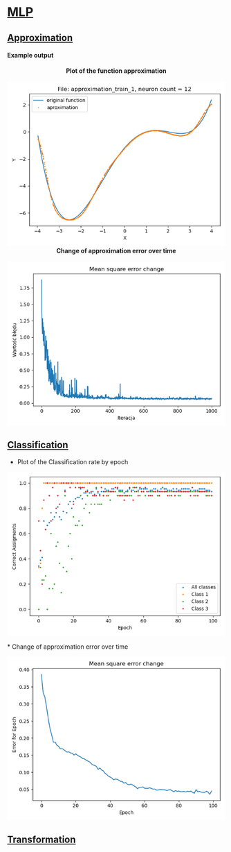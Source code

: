 # [MLP](https://github.com/ZdrzalikPrzemyslaw/Machine-Learning/tree/master/MultilayerPerceptron)

## [Approximation](https://github.com/ZdrzalikPrzemyslaw/Machine-Learning/tree/master/MultilayerPerceptron/Approximation)

#### Example output

<p align="center">
 <b>Plot of the function approximation</b>
 <br> <br>
    <img src="https://github.com/ZdrzalikPrzemyslaw/Machine-Learning/blob/master/.github/Approximation_MLP_Example_Plot.png"
     alt="Approximation plot"/>
  <br>
  <b>Change of approximation error over time</b>
  <br> <br>
    <img src="https://github.com/ZdrzalikPrzemyslaw/Machine-Learning/blob/master/.github/Approximation_MLP_Example_Error.png"
     alt="Error plot"/>
</p>


## [Classification](https://github.com/ZdrzalikPrzemyslaw/Machine-Learning/tree/master/MultilayerPerceptron/Classification)

* Plot of the Classification rate by epoch
<p align="center">
    <img src="https://github.com/ZdrzalikPrzemyslaw/Machine-Learning/blob/master/.github/Classification_MLP_Example_Plot.png"
     alt="Classification plot"/>
</p>
* Change of approximation error over time
<p align="center">
    <img src="https://github.com/ZdrzalikPrzemyslaw/Machine-Learning/blob/master/.github/Classification_MLP_Example_Error.png"
     alt="Error plot"/>
</p>


## [Transformation](https://github.com/ZdrzalikPrzemyslaw/Machine-Learning/tree/master/MultilayerPerceptron/Transformation)